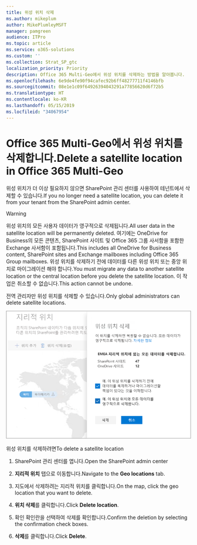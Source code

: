 ```yaml
---
title: 위성 위치 삭제
ms.author: mikeplum
author: MikePlumleyMSFT
manager: pamgreen
audience: ITPro
ms.topic: article
ms.service: o365-solutions
ms.custom: ''
ms.collection: Strat_SP_gtc
localization_priority: Priority
description: Office 365 Multi-Geo에서 위성 위치를 삭제하는 방법을 알아봅니다.
ms.openlocfilehash: 6e9de4fe90f94cafec92b6ff48277711f4146bfb
ms.sourcegitcommit: 08e1e1c09f64926394043291a77856620d6f72b5
ms.translationtype: HT
ms.contentlocale: ko-KR
ms.lasthandoff: 05/15/2019
ms.locfileid: "34067954"
---
```

# <a name="delete-a-satellite-location-in-office-365-multi-geo"></a><span data-ttu-id="4ec49-103">Office 365 Multi-Geo에서 위성 위치를 삭제합니다.</span><span class="sxs-lookup"><span data-stu-id="4ec49-103">Delete a satellite location in Office 365 Multi-Geo</span></span>

<span data-ttu-id="4ec49-104">위성 위치가 더 이상 필요하지 않으면 SharePoint 관리 센터를 사용하여 테넌트에서 삭제할 수 있습니다.</span><span class="sxs-lookup"><span data-stu-id="4ec49-104">If you no longer need a satellite location, you can delete it from your tenant from the SharePoint admin center.</span></span>

> [!WARNING]
> <span data-ttu-id="4ec49-105">위성 위치의 모든 사용자 데이터가 영구적으로 삭제됩니다.</span><span class="sxs-lookup"><span data-stu-id="4ec49-105">All user data in the satellite location will be permanently deleted.</span></span> <span data-ttu-id="4ec49-106">여기에는 OneDrive for Business의 모든 콘텐츠, SharePoint 사이트 및 Office 365 그룹 사서함을 포함한 Exchange 사서함이 포함됩니다.</span><span class="sxs-lookup"><span data-stu-id="4ec49-106">This includes all OneDrive for Business content, SharePoint sites and Exchange mailboxes including Office 365 Group mailboxes.</span></span> <span data-ttu-id="4ec49-107">위성 위치를 삭제하기 전에 데이터를 다른 위성 위치 또는 중앙 위치로 마이그레이션 해야 합니다.</span><span class="sxs-lookup"><span data-stu-id="4ec49-107">You must migrate any data to another satellite location or the central location before you delete the satellite location.</span></span> <span data-ttu-id="4ec49-108">이 작업은 취소할 수 없습니다.</span><span class="sxs-lookup"><span data-stu-id="4ec49-108">This action cannot be undone.</span></span>

<span data-ttu-id="4ec49-109">전역 관리자만 위성 위치를 삭제할 수 있습니다.</span><span class="sxs-lookup"><span data-stu-id="4ec49-109">Only global administrators can delete satellite locations.</span></span>

![지리적 위치 삭제 UI가 표시된 다중 지역 관리 센터의 스크린샷](media/multi-geo-delete-satellite-location.png)

<span data-ttu-id="4ec49-111">위성 위치를 삭제하려면</span><span class="sxs-lookup"><span data-stu-id="4ec49-111">To delete a satellite location</span></span>

1. <span data-ttu-id="4ec49-112">SharePoint 관리 센터를 엽니다.</span><span class="sxs-lookup"><span data-stu-id="4ec49-112">Open the SharePoint admin center</span></span>

2. <span data-ttu-id="4ec49-113">**지리적 위치** 탭으로 이동합니다.</span><span class="sxs-lookup"><span data-stu-id="4ec49-113">Navigate to the **Geo locations** tab.</span></span>

3. <span data-ttu-id="4ec49-114">지도에서 삭제하려는 지리적 위치를 클릭합니다.</span><span class="sxs-lookup"><span data-stu-id="4ec49-114">On the map, click the geo location that you want to delete.</span></span>

4. <span data-ttu-id="4ec49-115">**위치 삭제**를 클릭합니다.</span><span class="sxs-lookup"><span data-stu-id="4ec49-115">Click **Delete location**.</span></span>

5. <span data-ttu-id="4ec49-116">확인 확인란을 선택하여 삭제를 확인합니다.</span><span class="sxs-lookup"><span data-stu-id="4ec49-116">Confirm the deletion by selecting the confirmation check boxes.</span></span>

6. <span data-ttu-id="4ec49-117">**삭제**를 클릭합니다.</span><span class="sxs-lookup"><span data-stu-id="4ec49-117">Click **Delete**.</span></span>
